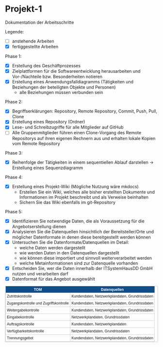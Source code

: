 # Projekt-1

Dokumentation der Arbeitsschritte

Legende: 
- [ ] anstehende Arbeiten
- [x] fertiggestellte Arbeiten

Phase 1:
- [x] Erstellung des Geschäftprozesses 
- [x] Zielplattformen für die Softwareentwicklung herausarbeiten und Vor-/Nachteile bzw. Besonderheiten notieren 
- [x] Erstellung eines Anwendungsfalldiagramms (Tätigkeiten und Beziehungen der beteiligten Objekte und Personen)
   - alle Beziehungen müssen verbunden sein

Phase 2:
- [x] Begriffserklärungen: Repository, Remote Repository, Commit, Push, Pull, Clone
- [x] Erstellung eines Repository (Ordner)
- [x] Lese- und Schreibzugriffe für alle Mitglieder auf GitHub 
- [ ] Alle Gruppenmitglieder führen einen Clone-Vorgang des Remote Repositorys auf ihren eigenen Rechnern aus und erhalten lokale Kopien vom Remote Repository 

Phase 3:
- [x] Reihenfolge der Tätigkeiten in einem sequentiellen Ablauf darstellen -> Erstellung eines Sequenzdiagramm

Phase 4:
- [x] Erstellung eines Projekt-Wiki (Mögliche Nutzung wäre mkdocs)
   - Erstellen Sie ein Wiki, welches alle bisher erstellten Dokumente und Informationen im Projekt beschreibt und als Verweise beinhalten
   - Sichern Sie das Wiki ebenfalls im git-Repository

Phase 5:
- [x] Identifizieren Sie notwendige Daten, die als Voraussetzung für die Angebotserstellung dienen
- [x] Analysieren Sie die Datenquellen hinsichtlich der Bereitsteller/Orte und möglicher Datenformate in denen diese bereitgestellt werden können
- [x] Untersuchen Sie die Datenformate/Datenquellen im Detail:
   - welche Daten werden dargestellt
   - wie werden Daten in den Datenquellen dargestellt
   - wie können diese importiert und sinnvoll weiterverarbeitet werden
   - welche Metainformationen sind zur Datenquelle vorhanden
- [x] Entscheiden Sie, wer die Daten innerhalb der ITSystemHausDD GmbH nutzen und verarbeiten darf
- [x] Datenformat für das Angebot ausgewählt
<style type="text/css">
	table.tableizer-table {
		font-size: 12px;
		border: 1px solid #CCC; 
		font-family: Arial, Helvetica, sans-serif;
	} 
	.tableizer-table td {
		padding: 4px;
		margin: 3px;
		border: 1px solid #CCC;
	}
	.tableizer-table th {
		background-color: #104E8B; 
		color: #FFF;
		font-weight: bold;
	}
</style>
<table class="tableizer-table">
<thead><tr class="tableizer-firstrow"><th>TOM</th><th>Datenquellen</th></tr></thead><tbody>
 <tr><td>Zutrittskontrolle</td><td>Kundendaten, Netzwerkplandaten, Grundrissdaten</td></tr>
 <tr><td>Zugangskontrolle und Zugriffskontrolle</td><td>Kundendaten, Netzwerkplandaten, Grundrissdaten</td></tr>
 <tr><td>Weitergabekontrolle</td><td>Kundendaten, Netzwerkplandaten, Grundrissdaten</td></tr>
 <tr><td>Eingabekontrolle</td><td>Netzwerkplandaten, Grundrissdaten</td></tr>
 <tr><td>Auftragskontrolle</td><td>Kundendaten, Netzwerkplandaten</td></tr>
 <tr><td>Verfügbarkeitskontrolle</td><td>Netzwerkplandaten, Grundrissdaten</td></tr>
 <tr><td>Trennungsgebot</td><td>Kundendaten, Netzwerkplandaten, Grundrissdaten</td></tr>
</tbody></table>

